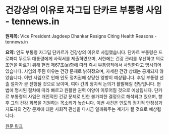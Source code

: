 # 건강상의 이유로 자그딥 단카르 부통령 사임 - tennews.in

**원제목:** Vice President Jagdeep Dhankar Resigns Citing Health Reasons - tennews.in

**요약:** 인도 부통령 자그딥 단카르가 건강상의 이유로 사임했습니다.  단카르 부통령은 드로파디 무르무 대통령에게 사직서를 제출하였으며, 서한에는 건강 관리를 우선하고 의료 조언을 따르기 위해 헌법 제67조(a)항에 따라 즉시 부통령직에서 사임한다고 명시되어 있습니다.  사임의 주된 이유는 건강 문제로 밝혀졌으며,  자세한 건강 상태는 공개되지 않았습니다.  이번 사임으로 인해 인도 정치권에 상당한 영향이 예상됩니다.  후임 부통령 선출 절차가 곧 진행될 것으로 보이며,  여야 간의 정치적 논의가 활발해질 전망입니다.  헌법에 명시된 절차에 따라 빠르고 원활한 권력 이양이 이루어질 것으로 예상됩니다.  단카르 부통령의 사임은 개인적인 건강 문제로 인한 불가피한 결정으로 해석되고 있으며,  향후 그의 건강 회복을 기원하는 목소리가 높습니다.  이번 사건은 인도의 정치적 안정성과 지도자의 건강 문제에 대한 사회적 관심을 다시금 일깨워주는 계기가 될 것으로 예상됩니다.

[원문 링크](https://tennews.in/vice-president-jagdeep-dhankar-resigns-citing-health-reasons/)
